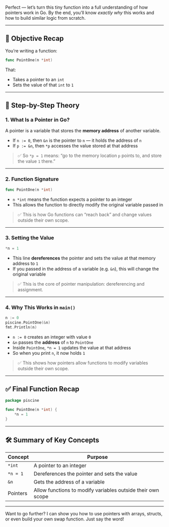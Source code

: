 Perfect — let’s turn this tiny function into a full understanding of how pointers work in Go. By the end, you’ll know *exactly why* this works and how to build similar logic from scratch.

---

## 🎯 Objective Recap

You’re writing a function:
```go
func PointOne(n *int)
```
That:
- Takes a pointer to an `int`
- Sets the value of that `int` to `1`

---

## 🧠 Step-by-Step Theory

### 1. **What Is a Pointer in Go?**

A pointer is a variable that stores the **memory address** of another variable.

- If `n := 0`, then `&n` is the pointer to `n` — it holds the address of `n`
- If `p := &n`, then `*p` accesses the value stored at that address

> ✅ So `*p = 1` means: “go to the memory location `p` points to, and store the value `1` there.”

---

### 2. **Function Signature**
```go
func PointOne(n *int)
```

- `n *int` means the function expects a pointer to an integer
- This allows the function to directly modify the original variable passed in

> ✅ This is how Go functions can “reach back” and change values outside their own scope.

---

### 3. **Setting the Value**
```go
*n = 1
```

- This line **dereferences** the pointer and sets the value at that memory address to `1`
- If you passed in the address of a variable (e.g. `&n`), this will change the original variable

> ✅ This is the core of pointer manipulation: dereferencing and assignment.

---

### 4. **Why This Works in `main()`**
```go
n := 0
piscine.PointOne(&n)
fmt.Println(n)
```

- `n := 0` creates an integer with value `0`
- `&n` passes the **address** of `n` to `PointOne`
- Inside `PointOne`, `*n = 1` updates the value at that address
- So when you print `n`, it now holds `1`

> ✅ This shows how pointers allow functions to modify variables outside their own scope.

---

## ✅ Final Function Recap

```go
package piscine

func PointOne(n *int) {
	*n = 1
}
```

---

## 🛠️ Summary of Key Concepts

| Concept        | Purpose |
|----------------|---------|
| `*int`         | A pointer to an integer |
| `*n = 1`       | Dereferences the pointer and sets the value |
| `&n`           | Gets the address of a variable |
| Pointers       | Allow functions to modify variables outside their own scope |

---

Want to go further? I can show you how to use pointers with arrays, structs, or even build your own swap function. Just say the word!
